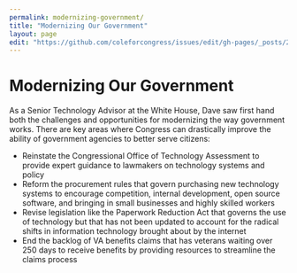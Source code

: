```yaml
---
permalink: modernizing-government/
title: "Modernizing Our Government"
layout: page
edit: "https://github.com/coleforcongress/issues/edit/gh-pages/_posts/2014-01-07-modern-government.md"
---
```


# Modernizing Our Government

As a Senior Technology Advisor at the White House, Dave saw first hand both the challenges and opportunities for modernizing the way government works. There are key areas where Congress can drastically improve the ability of government agencies to better serve citizens:

- Reinstate the Congressional Office of Technology Assessment to provide expert guidance to lawmakers on technology systems and policy
- Reform the procurement rules that govern purchasing new technology systems to encourage competition, internal development, open source software, and bringing in small businesses and highly skilled workers
- Revise legislation like the Paperwork Reduction Act that governs the use of technology but that has not been updated to account for the radical shifts in information technology brought about by the internet
- End the backlog of VA benefits claims that has veterans waiting over 250 days to receive benefits by providing resources to streamline the claims process
